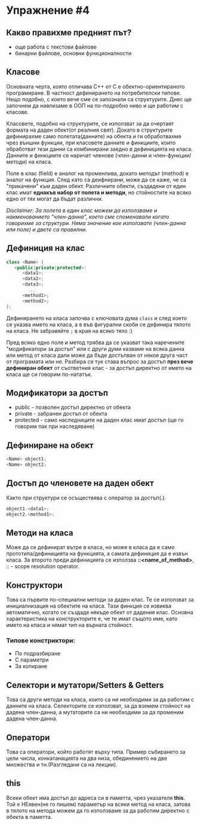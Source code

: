 # Упражнение #4

## Какво правихме предният път?

- още работа с текстови файлове
- бинарни файлове, основни функционалности

## Класове
Основната черта, която отличава С++ от С е обектно-ориентираното програмиране. В частност дефинирането на потребителски типове. Нещо подобно, с което вече сме се запознали са структурите. Днес ще започнем да навлизаме в ООП на по-подробно ниво и ще работим с класове. 

Класовете, подобно на структурите, се използват за да очертаят формата на даден обект(от реалния свят). Докато в структурите дефинирахме само полетата(данните) на обекта и ги обработвахме чрез външни функции, при класовете данните и финкциите, които обработват тези данни са комбинирани заедно в дефиницията на класа. Данните и финкциите се наричат членове (член-данни и член-функции/методи) на класа. 

Поле в клас (field) е аналог на променлива, докато методът (method) е аналог на функция. След като са деифнирани, може да се каже, че са "прикачени" към даден обект. Различните обекти, създадени от един клас имат **еднакъв набор от полета и методи**, но стойностите на всяко едно от тях могат да бъдат различни.

<i>Disclaimer: За полета в един клас можем да използваме и наименованието "член-данна", което сме споменавали когато говорихме за структури. Няма значение кое използвате (член-данна или поле) и двете са правилни.</i>

## Дефиниция на клас
```c++
class <Name> {
   <public|private|protected>:
      <data1>;   
      <data2>;  
      <data3>;   
        ...
      <method1>;
      <method2>;
};
```
Дефинирането на класа започва с ключовата дума `class` и след което се указва името на класа, а в във фигурални скоби се дефинира тялото на класа. Не забравяйте `;` в края на всяко тяло :)

Пред всяко едно поле и метод трябва да се указват така наречените "модификатори за достъп" или с други думи казваме 
на всяка данна или метод от класа дали може да бъде достъпван от някоя друга част от програмата или не. Разбира се тук става въпрос за достъп **през вече дефиниран обект** от съответния клас - за достъп директно от името на класа ще си говорим по-нататък.

## Модификатори за достъп
+ public - позволен достъп директно от обекта
+ private - забранен достъп от обекта
+ protected - само наследниците на даден клас имат достъп (ще го говорим пак при наследяване)

## Дефиниране на обект
```c++
<Name> object1;
<Name> object2;
```
## Достъп до членовете на даден обект
Както при структури се осъществява с оператор за достъп(.).
```c++
object1.<data1>;
object2.<method1>;
```

## Методи на класа
Може да се дефинират вътре в класа, но може в класа да е само прототипа/дефиницията на функцията, а самата дефиниция да е извън класа. За второто преди дефиницията се използва **<Name>::<name_of_method>**, :: - scope resolution operator.

## Конструктори
Това са първите по-специални методи за даден клас. Те се използват за инициалнизация на обектите на класа. Тази финкция се извиква автоматично, когато се създаде някъде обект от дадения клас. Основна характеристика на конструкторите е, че те имат същото име, като името на класа и нямат тип на върната стойност. 
### Типове констриктори:
+ По подразбиране
+ С параметри
+ За копиране

## Селектори и мутатори/Setters & Getters
Това са други методи на класа, които са ни необходими за да работим с данните на класа. Селекторите се използват, за да вземем стойност на дадена член-данна, а мутаторите са ни необходими за да променим дадена член-данна.

## Oператори
Това са оператори, който работят върху типа. Пример събирането за цели числа, конкатанацията на  два низа, обединението на две множества и тн.(Разгледани са на лекции).

## this
Всеки обект има достъп до адреса си в паметта, чрез указателя **this**. Той е НЕявен(не го пишем) параметър на всяки метод на класа, затова в тялото на метода можем да го използваме за да работим директно с обекта в паметта.